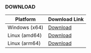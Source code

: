 ### DOWNLOAD
| Platform      | Download Link |
|---------------|---------------|
| Windows (x64) | [Download](https://github.com/chelaxian/FreeNetCalc/actions/runs/13072922549/artifacts/2516681256) |
| Linux (amd64) | [Download](https://github.com/chelaxian/FreeNetCalc/actions/runs/13072922549/artifacts/2516681408) |
| Linux (arm64) | [Download](https://github.com/chelaxian/FreeNetCalc/actions/runs/13072922549/artifacts/2516682265) |
